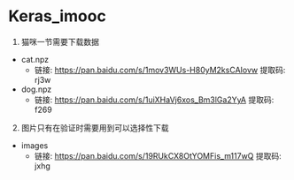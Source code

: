 # Keras_imooc

1. 猫咪一节需要下载数据
  - cat.npz 
    - 链接: https://pan.baidu.com/s/1mov3WUs-H80yM2ksCAIovw 提取码: rj3w
  - dog.npz 
    - 链接: https://pan.baidu.com/s/1uiXHaVj6xos_Bm3lGa2YyA 提取码: f269
2. 图片只有在验证时需要用到可以选择性下载
  - images 
    - 链接: https://pan.baidu.com/s/19RUkCX8OtYOMFis_m117wQ 提取码: jxhg 

